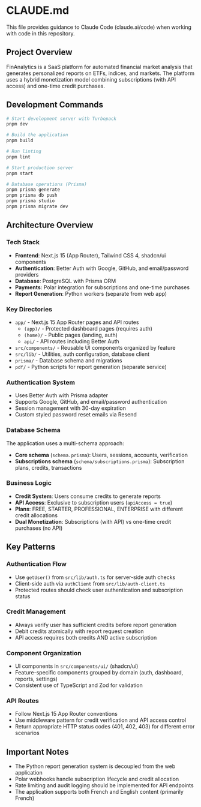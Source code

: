 # CLAUDE.md

This file provides guidance to Claude Code (claude.ai/code) when working with code in this repository.

## Project Overview

FinAnalytics is a SaaS platform for automated financial market analysis that generates personalized reports on ETFs, indices, and markets. The platform uses a hybrid monetization model combining subscriptions (with API access) and one-time credit purchases.

## Development Commands

```bash
# Start development server with Turbopack
pnpm dev

# Build the application
pnpm build

# Run linting
pnpm lint

# Start production server
pnpm start

# Database operations (Prisma)
pnpm prisma generate
pnpm prisma db push
pnpm prisma studio
pnpm prisma migrate dev
```

## Architecture Overview

### Tech Stack
- **Frontend**: Next.js 15 (App Router), Tailwind CSS 4, shadcn/ui components
- **Authentication**: Better Auth with Google, GitHub, and email/password providers
- **Database**: PostgreSQL with Prisma ORM
- **Payments**: Polar integration for subscriptions and one-time purchases
- **Report Generation**: Python workers (separate from web app)

### Key Directories
- `app/` - Next.js 15 App Router pages and API routes
  - `(app)/` - Protected dashboard pages (requires auth)
  - `(home)/` - Public pages (landing, auth)
  - `api/` - API routes including Better Auth
- `src/components/` - Reusable UI components organized by feature
- `src/lib/` - Utilities, auth configuration, database client
- `prisma/` - Database schema and migrations
- `pdf/` - Python scripts for report generation (separate service)

### Authentication System
- Uses Better Auth with Prisma adapter
- Supports Google, GitHub, and email/password authentication
- Session management with 30-day expiration
- Custom styled password reset emails via Resend

### Database Schema
The application uses a multi-schema approach:
- **Core schema** (`schema.prisma`): Users, sessions, accounts, verification
- **Subscriptions schema** (`schema/subscriptions.prisma`): Subscription plans, credits, transactions

### Business Logic
- **Credit System**: Users consume credits to generate reports
- **API Access**: Exclusive to subscription users (`apiAccess = true`)
- **Plans**: FREE, STARTER, PROFESSIONAL, ENTERPRISE with different credit allocations
- **Dual Monetization**: Subscriptions (with API) vs one-time credit purchases (no API)

## Key Patterns

### Authentication Flow
- Use `getUser()` from `src/lib/auth.ts` for server-side auth checks
- Client-side auth via `authClient` from `src/lib/auth-client.ts`
- Protected routes should check user authentication and subscription status

### Credit Management
- Always verify user has sufficient credits before report generation
- Debit credits atomically with report request creation
- API access requires both credits AND active subscription

### Component Organization
- UI components in `src/components/ui/` (shadcn/ui)
- Feature-specific components grouped by domain (auth, dashboard, reports, settings)
- Consistent use of TypeScript and Zod for validation

### API Routes
- Follow Next.js 15 App Router conventions
- Use middleware pattern for credit verification and API access control
- Return appropriate HTTP status codes (401, 402, 403) for different error scenarios

## Important Notes
- The Python report generation system is decoupled from the web application
- Polar webhooks handle subscription lifecycle and credit allocation
- Rate limiting and audit logging should be implemented for API endpoints
- The application supports both French and English content (primarily French)